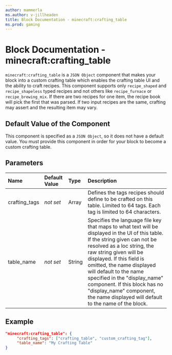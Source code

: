 ```yaml
---
author: mammerla
ms.author: v-jillheaden
title: Block Documentation - minecraft:crafting_table
ms.prod: gaming
---
```


# Block Documentation - minecraft:crafting_table

`minecraft:crafting_table` is a `JSON Object` component that makes your block into a custom crafting table which enables the crafting table UI and the ability to craft recipes. This component supports only `recipe_shaped` and `recipe_shapeless` typed recipes and not others like `recipe_furnace` or `recipe_brewing_mix`. If there are two recipes for one item, the recipe book will pick the first that was parsed. If two input recipes are the same, crafting may assert and the resulting item may vary.

## Default Value of the Component

This component is specified as a `JSON Object`, so it does not have a default value. You must provide this component in order for your block to become a custom crafting table.

## Parameters

|Name |Default Value  |Type  |Description  |
|:----------|:----------|:----------|:----------|
|crafting_tags| *not set* |Array |Defines the tags recipes should define to be crafted on this table. Limited to 64 tags. Each tag is limited to 64 characters.|
|table_name| *not set* |String |Specifies the language file key that maps to what text will be displayed in the UI of this table. If the string given can not be resolved as a loc string, the raw string given will be displayed. If this field is omitted, the name displayed will default to the name specified in the "display_name" component. If this block has no "display_name" component, the name displayed will default to the name of the block.|

## Example

```json
"minecraft:crafting_table": {
     "crafting_tags": ["crafting_table", "custom_crafting_tag"],
     "table_name": "My Crafting Table"
}
```

